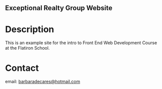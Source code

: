 Exceptional Realty Group Website
---

# Description

This is an example site for the intro to Front End Web Development Course at the Flatiron School.

# Contact

email: barbaradecares@hotmail.com
